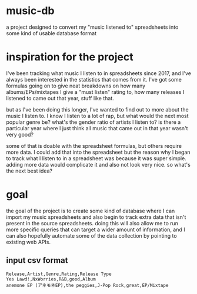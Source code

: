 # music-db
a project designed to convert my "music listened to" spreadsheets into some kind of usable database format 

# inspiration for the project
I've been tracking what music I listen to in spreadsheets since 2017, and I've always been interested in the statistics that comes from it. I've got some formulas going on to give neat breakdowns on how many albums/EPs/mixtapes I give a "must listen" rating to, how many releases I listened to came out that year, stuff like that. 

but as I've been doing this longer, I've wanted to find out to more about the music I listen to. I know I listen to a lot of rap, but what would the next most popular genre be? what's the gender ratio of artists I listen to? is there a particular year where I just think all music that came out in that year wasn't very good?

some of that is doable with the spreadsheet formulas, but others require more data. I could add that into the spreadsheet but the reason why I began to track what I listen to in a spreadsheet was because it was super simple. adding more data would complicate it and also not look very nice. so what's the next best idea?

# goal 
the goal of the project is to create some kind of database where I can import my music spreadsheets and also begin to track extra data that isn't present in the source spreadsheets. doing this will also allow me to run more specific queries that can target a wider amount of information, and I can also hopefully automate some of the data collection by pointing to existing web APIs. 

## input csv format 
```
Release,Artist,Genre,Rating,Release Type
Yes Lawd!,NxWorries,R&B,good,Album
anemone EP (アネモネEP),the peggies,J-Pop Rock,great,EP/Mixtape
```